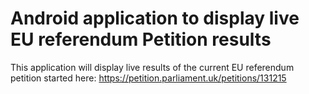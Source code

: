 # Android application to display live EU referendum Petition results

This application will display live results of the current EU referendum petition started here: https://petition.parliament.uk/petitions/131215

